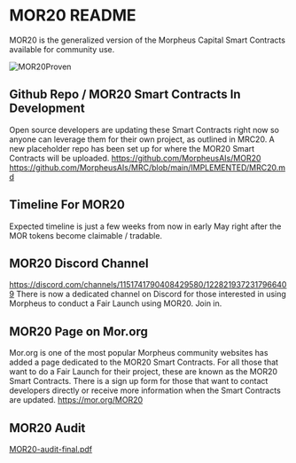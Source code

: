 # MOR20 README
MOR20 is the generalized version of the Morpheus Capital Smart Contracts available for community use.

![MOR20Proven](https://github.com/MorpheusAIs/MOR20/assets/1563345/af6e09d7-b03b-491b-8b08-72b8d380eac2)

## Github Repo / MOR20 Smart Contracts In Development
Open source developers are updating these Smart Contracts right now so anyone can leverage them for their own project, as outlined in MRC20.  A new placeholder repo has been set up for where the MOR20 Smart Contracts will be uploaded.
https://github.com/MorpheusAIs/MOR20
https://github.com/MorpheusAIs/MRC/blob/main/IMPLEMENTED/MRC20.md

## Timeline For MOR20
Expected timeline is just a few weeks from now in early May right after the MOR tokens become claimable / tradable. 

## MOR20 Discord Channel
https://discord.com/channels/1151741790408429580/1228219372317966409
There is now a dedicated channel on Discord for those interested in using Morpheus to conduct a Fair Launch using MOR20. Join in.

## MOR20 Page on Mor.org 
Mor.org is one of the most popular Morpheus community websites has added a page dedicated to the MOR20 Smart Contracts.
For all those that want to do a Fair Launch for their project, these are known as the MOR20 Smart Contracts.
There is a sign up form for those that want to contact developers directly or receive more information when the Smart Contracts are updated.
https://mor.org/MOR20

## MOR20 Audit
[MOR20-audit-final.pdf](https://github.com/user-attachments/files/15831583/MOR20-audit-final.pdf)
